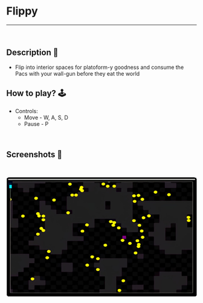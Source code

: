 # **Flippy** 

---

<br>

## **Description 📃**
- Flip into interior spaces for platoform-y goodness and consume the Pacs with your wall-gun before they eat the world

## **How to play? 🕹️**
- Controls:
	- Move - W, A, S, D
	- Pause - P
	
<br>

## **Screenshots 📸**

<br>

![image](../../assets/images/Flippy.jpg)

<br>

